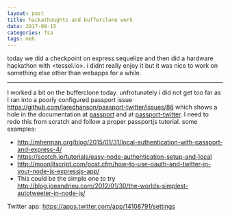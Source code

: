 ```yaml
---
layout: post
title: hackathoughts and bufferclone work
data: 2017-08-15
categories: fsa
tags: meh
---
```


today we did a checkpoint on express sequelize and then did a hardware hackathon with <tessel.io>. i didnt really enjoy it but it was nice to work on something else other than webapps for a while.


---

I worked a bit on the bufferclone today. unfrotunately i did not get too far as I ran into a poorly configured passport issue <https://github.com/jaredhanson/passport-twitter/issues/86> which shows a hole in the documentation at [passport](http://passportjs.org/docs) and at [passport-twitter](https://github.com/jaredhanson/passport-twitter). I need to redo this from scratch and follow a proper passportjs tutorial. some examples:

- <http://mherman.org/blog/2015/01/31/local-authentication-with-passport-and-express-4/>
- <https://scotch.io/tutorials/easy-node-authentication-setup-and-local>
- <http://moonlitscript.com/post.cfm/how-to-use-oauth-and-twitter-in-your-node-js-expressjs-app/>
- This could be the simple one to try <http://blog.joeandrieu.com/2012/01/30/the-worlds-simplest-autotweeter-in-node-js/>

Twitter app: <https://apps.twitter.com/app/14108791/settings>
